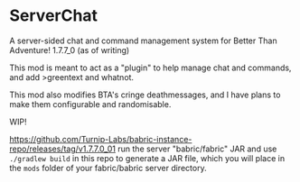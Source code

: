 # ServerChat

A server-sided chat and command management system for Better Than Adventure! 1.7.7_0 (as of writing)

This mod is meant to act as a "plugin" to help manage chat and commands, and add >greentext and whatnot.

This mod also modifies BTA's cringe deathmessages, and I have plans to make them configurable and randomisable.

WIP!

https://github.com/Turnip-Labs/babric-instance-repo/releases/tag/v1.7.7.0_01 run the server "babric/fabric" JAR and use `./gradlew build` in this repo to generate a JAR file, which you will place in the `mods` folder of your fabric/babric server directory.